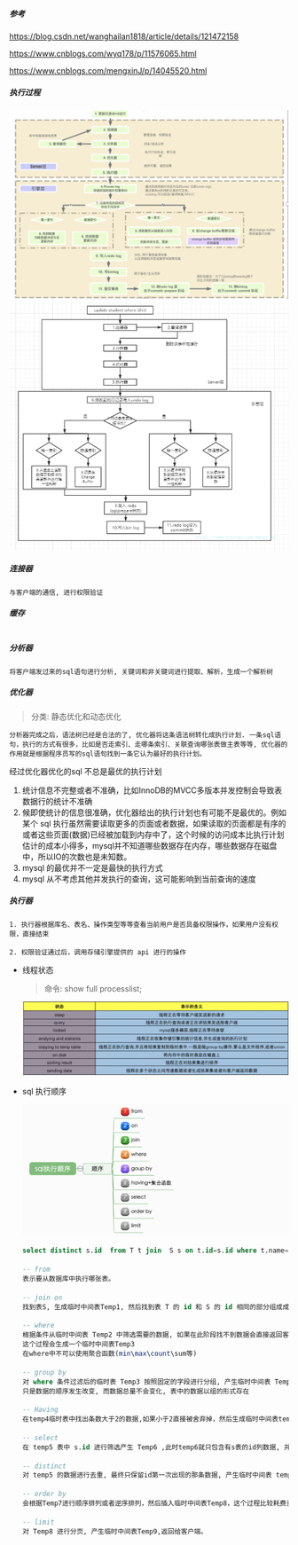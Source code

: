 ##### 参考

https://blog.csdn.net/wanghailan1818/article/details/121472158

https://www.cnblogs.com/wyq178/p/11576065.html

https://www.cnblogs.com/mengxinJ/p/14045520.html

##### 执行过程

<img src=".\image\执行过程.png" alt="执行过程" style="zoom:80%;" />

<img src=".\image\执行过程2.png" alt="执行过程2" style="zoom:80%;" />

##### 连接器

```
与客户端的通信, 进行权限验证
```

##### 缓存

```

```

##### 分析器

```
将客户端发过来的sql语句进行分析, 关键词和非关键词进行提取、解析，生成一个解析树
```

##### 优化器

> 分类: 静态优化和动态优化

```
分析器完成之后，语法树已经是合法的了, 优化器将这条语法树转化成执行计划. 一条sql语句，执行的方式有很多，比如是否走索引、走哪条索引、关联查询哪张表做主表等等, 优化器的作用就是根据程序员写的sql语句找到一条它认为最好的执行计划。
```

经过优化器优化的sql 不总是最优的执行计划

1. 统计信息不完整或者不准确，比如InnoDB的MVCC多版本并发控制会导致表数据行的统计不准确
2. 候即使统计的信息很准确，优化器给出的执行计划也有可能不是最优的。例如某个 sql  执行虽然需要读取更多的页面或者数据，如果读取的页面都是有序的或者这些页面(数据)已经被加载到内存中了，这个时候的访问成本比执行计划估计的成本小得多，mysql并不知道哪些数据存在内存，哪些数据存在磁盘中，所以IO的次数也是未知数。
3. mysql 的最优并不一定是最快的执行方式
4. mysql 从不考虑其他并发执行的查询，这可能影响到当前查询的速度

##### 执行器

```
1. 执行器根据库名、表名、操作类型等等查看当前用户是否具备权限操作，如果用户没有权限，直接结束

2. 权限验证通过后，调用存储引擎提供的 api 进行的操作
```

- 线程状态

  > 命令: show full processlist;

  <img src=".\image\线程状态.png" alt="线程状态" style="zoom:80%;" />

- sql 执行顺序

  <img src=".\image\sql执行顺序.png" alt="sql执行顺序" style="zoom:80%;" />

  ```sql
  select distinct s.id  from T t join  S s on t.id=s.id where t.name="Yrion" group by t.mobile having count(*)>2  order by s.create_time limit 5;
  
  -- from
  表示要从数据库中执行哪张表。
  
  -- join on
  找到表S, 生成临时中间表Temp1, 然后找到表 T 的 id 和 S 的 id 相同的部分组成成表 Temp2, Temp2里面包含着 T 和 Sid 相等的所有数据
  
  -- where
  根据条件从临时中间表 Temp2 中筛选需要的数据, 如果在此阶段找不到数据会直接返回客户端,不往下进行
  这个过程会生成一个临时中间表Temp3
  在where中不可以使用聚合函数(min\max\count\sum等)
  
  -- group by 
  对 where 条件过滤后的临时表 Temp3 按照固定的字段进行分组, 产生临时中间表 Temp4
  只是数据的顺序发生改变, 而数据总量不会变化, 表中的数据以组的形式存在
  
  -- Having
  在temp4临时表中找出条数大于2的数据,如果小于2直接被舍弃掉，然后生成临时中间表temp5
  
  -- select
  在 temp5 表中 s.id 进行筛选产生 Temp6 ,此时temp6就只包含有s表的id列数据, 并且 name="Yrion" 和 count(*)>2
  
  -- distinct
  对 temp5 的数据进行去重, 最终只保留id第一次出现的那条数据, 产生临时中间表 temp7
  
  -- order by 
  会根据Temp7进行顺序排列或者逆序排列，然后插入临时中间表Temp8，这个过程比较耗费资源
  
  -- limit
  对 Temp8 进行分页, 产生临时中间表Temp9,返回给客户端。
  ```

  













